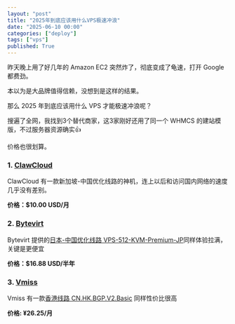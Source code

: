 ```yaml
---
layout: "post"
title: "2025年到底应该用什么VPS极速冲浪"
date: "2025-06-10 00:00"
categories: ["deploy"]
tags: ["vps"]
published: True
---
```


昨天晚上用了好几年的 Amazon EC2 突然炸了，彻底变成了龟速，打开 Google 都费劲。

本以为是大品牌值得信赖，没想到是这样的结果。

那么 2025 年到底应该用什么 VPS 才能极速冲浪呢？

<!--more-->

搜遍了全网，我找到3个替代商家，这3家刚好还用了同一个 WHMCS 的建站模版，不过服务器资源确实👍

价格也很划算。

### 1. [ClawCloud](https://clawcloudsingaporeprivatelimited.sjv.io/nXbK0V)

ClawCloud 有一款新加坡-中国优化线路的神机，连上以后和访问国内网络的速度几乎没有差别。

**价格：$10.00 USD/月**

### 2. [Bytevirt](https://bytevirt.com/aff.php?aff=959)

Bytevirt 提供的[日本-中国优化线路 VPS-512-KVM-Premium-JP](https://bytevirt.com/store/tokyo-china-optimized?aff=959)同样体验拉满，关键是更便宜

**价格：$16.88 USD/半年**

### 3. [Vmiss](https://app.vmiss.com/aff.php?aff=3137)

Vmiss 有一款[香港线路 CN.HK.BGP.V2.Basic](https://app.vmiss.com/store/cn-hk-bgp-v2?aff=3137) 同样性价比很高

**价格: ¥26.25/月**

